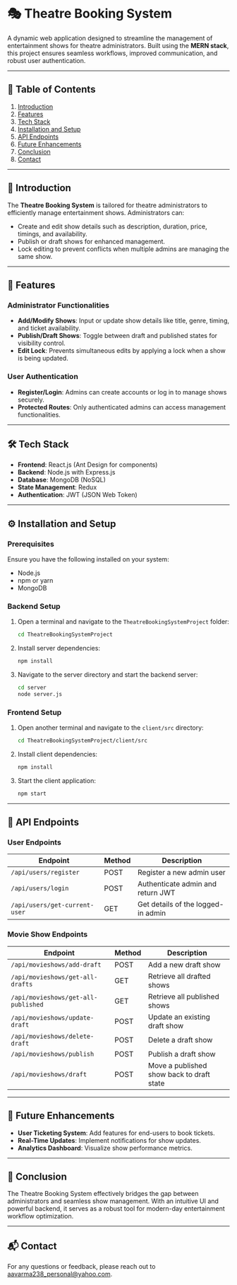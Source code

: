 # 🎭 Theatre Booking System

A dynamic web application designed to streamline the management of entertainment shows for theatre administrators. Built using the **MERN stack**, this project ensures seamless workflows, improved communication, and robust user authentication.

---

## 📌 Table of Contents

1. [Introduction](#introduction)
2. [Features](#features)
3. [Tech Stack](#tech-stack)
4. [Installation and Setup](#installation-and-setup)
5. [API Endpoints](#api-endpoints)
6. [Future Enhancements](#future-enhancements)
7. [Conclusion](#conclusion)
8. [Contact](#contact)

---

## 📖 Introduction

The **Theatre Booking System** is tailored for theatre administrators to efficiently manage entertainment shows. Administrators can:
- Create and edit show details such as description, duration, price, timings, and availability.
- Publish or draft shows for enhanced management.
- Lock editing to prevent conflicts when multiple admins are managing the same show.

---

## 🚀 Features

### Administrator Functionalities
- **Add/Modify Shows**: Input or update show details like title, genre, timing, and ticket availability.
- **Publish/Draft Shows**: Toggle between draft and published states for visibility control.
- **Edit Lock**: Prevents simultaneous edits by applying a lock when a show is being updated.

### User Authentication
- **Register/Login**: Admins can create accounts or log in to manage shows securely.
- **Protected Routes**: Only authenticated admins can access management functionalities.

---

## 🛠️ Tech Stack

- **Frontend**: React.js (Ant Design for components)
- **Backend**: Node.js with Express.js
- **Database**: MongoDB (NoSQL)
- **State Management**: Redux
- **Authentication**: JWT (JSON Web Token)

---

## ⚙️ Installation and Setup

### Prerequisites
Ensure you have the following installed on your system:
- Node.js
- npm or yarn
- MongoDB

### Backend Setup
1. Open a terminal and navigate to the `TheatreBookingSystemProject` folder:
    ```bash
    cd TheatreBookingSystemProject
    ```
2. Install server dependencies:
    ```bash
    npm install
    ```
3. Navigate to the server directory and start the backend server:
    ```bash
    cd server
    node server.js
    ```

### Frontend Setup
1. Open another terminal and navigate to the `client/src` directory:
    ```bash
    cd TheatreBookingSystemProject/client/src
    ```
2. Install client dependencies:
    ```bash
    npm install
    ```
3. Start the client application:
    ```bash
    npm start
    ```

---

## 🔗 API Endpoints

### User Endpoints
| Endpoint                    | Method | Description                           |
|-----------------------------|--------|---------------------------------------|
| `/api/users/register`       | POST   | Register a new admin user            |
| `/api/users/login`          | POST   | Authenticate admin and return JWT    |
| `/api/users/get-current-user` | GET  | Get details of the logged-in admin   |

### Movie Show Endpoints
| Endpoint                     | Method | Description                               |
|------------------------------|--------|-------------------------------------------|
| `/api/movieshows/add-draft`  | POST   | Add a new draft show                     |
| `/api/movieshows/get-all-drafts` | GET | Retrieve all drafted shows               |
| `/api/movieshows/get-all-published` | GET | Retrieve all published shows            |
| `/api/movieshows/update-draft` | POST | Update an existing draft show            |
| `/api/movieshows/delete-draft` | POST | Delete a draft show                      |
| `/api/movieshows/publish`    | POST   | Publish a draft show                     |
| `/api/movieshows/draft`      | POST   | Move a published show back to draft state|

---

## 🌟 Future Enhancements
- **User Ticketing System**: Add features for end-users to book tickets.
- **Real-Time Updates**: Implement notifications for show updates.
- **Analytics Dashboard**: Visualize show performance metrics.

---

## 📝 Conclusion

The Theatre Booking System effectively bridges the gap between administrators and seamless show management. With an intuitive UI and powerful backend, it serves as a robust tool for modern-day entertainment workflow optimization.

---

## 📬 Contact

For any questions or feedback, please reach out to [aavarma238_personal@yahoo.com](mailto:aavarma238_personal@yahoo.com).
